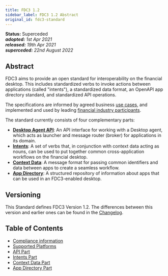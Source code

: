 ```yaml
---
title: FDC3 1.2
sidebar_label: FDC3 1.2 Abstract
original_id: fdc3-standard
---
```


**Status:** Superceded  
_**adopted:** 1st Apr 2021_  
_**released:** 19th Apr 2021_  
_**superceded:** 22nd August 2022_  

## Abstract
FDC3 aims to provide an open standard for interoperability on the financial desktop. This includes standardized verbs to invoke actions between applications (called "intents"), a standardized data format, an OpenAPI app directory standard, and standardized API operations.

The specifications are informed by agreed business [use cases](use-cases/overview), and implemented and used by leading [financial industry participants](../../users).

The standard currently consists of four complementary parts:
- **[Desktop Agent API](api/spec)**: An API interface for working with a Desktop agent, which acts as launcher and message router (broker) for applications in its domain. 
- **[Intents](intents/spec)**: A set of verbs that, in conjunction with context data acting as nouns, can be used to put together common cross-application workflows on the financial desktop.
- **[Context Data](context/spec)**: A message format for passing common identifiers and data between apps to create a seamless workflow.
- **[App Directory](app-directory/spec)**: A structured repository of information about apps that can be used in an FDC3-enabled desktop.

## Versioning
This Standard defines FDC3 Version 1.2. The differences between this version and earlier ones can be found in the [Changelog](https://github.com/finos/FDC3/blob/master/CHANGELOG.md). 

## Table of Contents
- [Compliance information](fdc3-compliance)
- [Supported Platforms](supported-platforms)
- [API Part](api/spec)
- [Intents Part](intents/spec)
- [Context Data Part](context/spec)
- [App Directory Part ](app-directory/spec)

